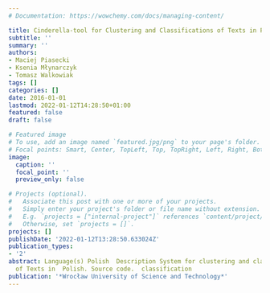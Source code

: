 ```yaml
---
# Documentation: https://wowchemy.com/docs/managing-content/

title: Cinderella-tool for Clustering and Classifications of Texts in Polish
subtitle: ''
summary: ''
authors:
- Maciej Piasecki
- Ksenia Młynarczyk
- Tomasz Walkowiak
tags: []
categories: []
date: 2016-01-01
lastmod: 2022-01-12T14:28:50+01:00
featured: false
draft: false

# Featured image
# To use, add an image named `featured.jpg/png` to your page's folder.
# Focal points: Smart, Center, TopLeft, Top, TopRight, Left, Right, BottomLeft, Bottom, BottomRight.
image:
  caption: ''
  focal_point: ''
  preview_only: false

# Projects (optional).
#   Associate this post with one or more of your projects.
#   Simply enter your project's folder or file name without extension.
#   E.g. `projects = ["internal-project"]` references `content/project/deep-learning/index.md`.
#   Otherwise, set `projects = []`.
projects: []
publishDate: '2022-01-12T13:28:50.633024Z'
publication_types:
- '2'
abstract: Language(s) Polish  Description System for clustering and classifications
  of Texts in  Polish. Source code.  classification
publication: '*Wrocław University of Science and Technology*'
---
```

